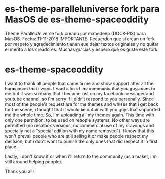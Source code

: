 # es-theme-paralleluniverse fork para MasOS de es-theme-spaceoddity

Theme ParallelUniverse fork creado por mabedeep (DOCK-PI3) para MasOS.
Fecha: 11-11-2018
IMPORTANTE: Recuerden que si crean un fork por respeto y agradecimiento tienen que dejar textos originales y no quitar el merito a los creadores. Muchas gracias y espero que os guste este fork.


# es-theme-spaceoddity
I want to thank all people that came to me and show support after all the harassnent that i went. I read a lot of the comments that you guys sent to me but it was so many that i became lost on my facebook messager and youtube channel, so i'm sorry if i didn't respond to you personally. Since most of the people's request are for the themes and whises that i get back for the scene, i thought that it would be unfair with you guys that supported me the whole time. So, i'm uploading all my themes again. This time with only one permition: to be used on retropie systems. No other ways are permitted (no recalbox versions, no commercial use of my drawings and specially not a "special edition with my name removed"). I know that this won't prevail people who are still selling it or make people respect my decision, but i don't want to punish the only ones that did respect it in first place.

Lastly, i don't know if or when i'll return to the community (as a maker, i'm still around helping people).

Thank you all!
